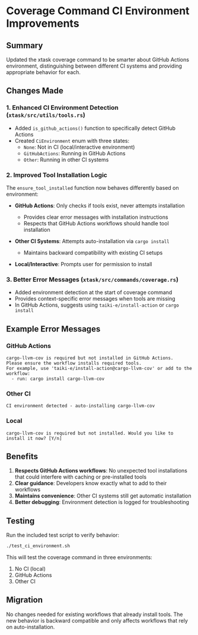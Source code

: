 # Coverage Command CI Environment Improvements

## Summary

Updated the xtask coverage command to be smarter about GitHub Actions environment, distinguishing between different CI systems and providing appropriate behavior for each.

## Changes Made

### 1. Enhanced CI Environment Detection (`xtask/src/utils/tools.rs`)

- Added `is_github_actions()` function to specifically detect GitHub Actions
- Created `CiEnvironment` enum with three states:
  - `None`: Not in CI (local/interactive environment)
  - `GitHubActions`: Running in GitHub Actions
  - `Other`: Running in other CI systems

### 2. Improved Tool Installation Logic

The `ensure_tool_installed` function now behaves differently based on environment:

- **GitHub Actions**: Only checks if tools exist, never attempts installation
  - Provides clear error messages with installation instructions
  - Respects that GitHub Actions workflows should handle tool installation
  
- **Other CI Systems**: Attempts auto-installation via `cargo install`
  - Maintains backward compatibility with existing CI setups
  
- **Local/Interactive**: Prompts user for permission to install

### 3. Better Error Messages (`xtask/src/commands/coverage.rs`)

- Added environment detection at the start of coverage command
- Provides context-specific error messages when tools are missing
- In GitHub Actions, suggests using `taiki-e/install-action` or `cargo install`

## Example Error Messages

### GitHub Actions
```
cargo-llvm-cov is required but not installed in GitHub Actions.
Please ensure the workflow installs required tools.
For example, use 'taiki-e/install-action@cargo-llvm-cov' or add to the workflow:
  - run: cargo install cargo-llvm-cov
```

### Other CI
```
CI environment detected - auto-installing cargo-llvm-cov
```

### Local
```
cargo-llvm-cov is required but not installed. Would you like to install it now? [Y/n]
```

## Benefits

1. **Respects GitHub Actions workflows**: No unexpected tool installations that could interfere with caching or pre-installed tools
2. **Clear guidance**: Developers know exactly what to add to their workflows
3. **Maintains convenience**: Other CI systems still get automatic installation
4. **Better debugging**: Environment detection is logged for troubleshooting

## Testing

Run the included test script to verify behavior:
```bash
./test_ci_environment.sh
```

This will test the coverage command in three environments:
1. No CI (local)
2. GitHub Actions
3. Other CI

## Migration

No changes needed for existing workflows that already install tools. The new behavior is backward compatible and only affects workflows that rely on auto-installation.